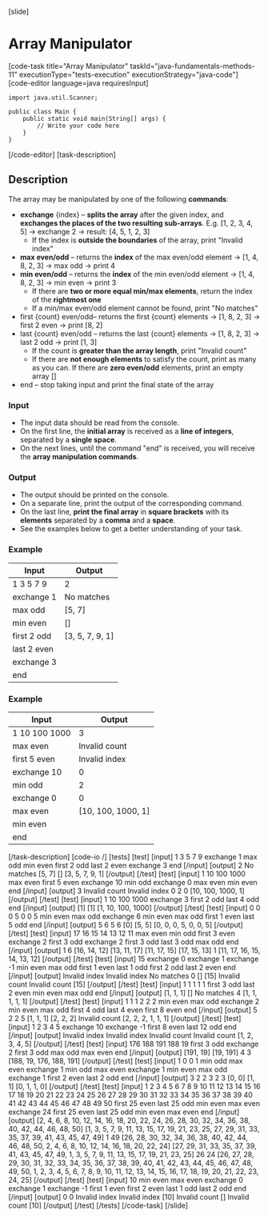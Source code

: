 [slide]
# Array Manipulator
[code-task title="Array Manipulator" taskId="java-fundamentals-methods-11" executionType="tests-execution" executionStrategy="java-code"]
[code-editor language=java requiresInput]
```
import java.util.Scanner;

public class Main {
    public static void main(String[] args) {
        // Write your code here
    }
}
```
[/code-editor]
[task-description]
## Description
The array may be manipulated by one of the following **commands**:
- **exchange** \{index\} – **splits the array** after the given index, and **exchanges the places of the two resulting sub-arrays**. E.g. \[1, 2, 3, 4, 5\] -> exchange 2 -> result: \[4, 5, 1, 2, 3\]
    - If the index is **outside the boundaries** of the array, print "Invalid index"
- **max even/odd** – returns the **index** of the max even/odd element -> \[1, 4, 8, 2, 3\] -> max odd -> print 4
- **min even/odd** – returns the **index** of the min even/odd element -> \[1, 4, 8, 2, 3\] -> min even -> print 3
    - If there are **two or more equal min/max elements**, return the index of the **rightmost one**
    - If a min/max even/odd element cannot be found, print "No matches"
- first \{count\} even/odd– returns the first \{count\} elements -> \[1, 8, 2, 3\] -> first 2 even -> print \[8, 2\]
- last \{count\} even/odd – returns the last \{count\} elements -> \[1, 8, 2, 3\] -> last 2 odd -> print \[1, 3\]
    - If the count is **greater than the array length**, print "Invalid count"
    - If there are **not enough elements** to satisfy the count, print as many as you can. If there are **zero even/odd** elements, print an empty array \[\]
- end – stop taking input and print the final state of the array

### Input
- The input data should be read from the console.
- On the first line, the **initial array** is received as a **line of integers**, separated by a **single space**.
- On the next lines, until the command "end" is received, you will receive the **array manipulation commands**.

### Output
- The output should be printed on the console.
- On a separate line, print the output of the corresponding command.
- On the last line, **print the final array** in **square brackets** with its **elements** separated by a **comma** and a **space**.
- See the examples below to get a better understanding of your task.

### Example
| **Input** | **Output** |
| --- | --- |
| 1 3 5 7 9 | 2 |
| exchange 1 | No matches |
| max odd | [5, 7] |
| min even | [] |
| first 2 odd | [3, 5, 7, 9, 1] |
| last 2 even | |
| exchange 3 | |
| end | |

### Example
| **Input** | **Output** |
| --- | --- |
| 1 10 100 1000 | 3 |
| max even | Invalid count |
| first 5 even | Invalid index |
| exchange 10 | 0 |
| min odd | 2 |
| exchange 0 | 0 |
| max even | [10, 100, 1000, 1] |
| min even | |
| end | |

[/task-description]
[code-io /]
[tests]
[test]
[input]
1 3 5 7 9
exchange 1
max odd
min even
first 2 odd
last 2 even
exchange 3
end
[/input]
[output]
2
No matches
[5, 7]
[]
[3, 5, 7, 9, 1]
[/output]
[/test]
[test]
[input]
1 10 100 1000
max even
first 5 even
exchange 10
min odd
exchange 0
max even
min even
end
[/input]
[output]
3
Invalid count
Invalid index
0
2
0
[10, 100, 1000, 1]
[/output]
[/test]
[test]
[input]
1 10 100 1000
exchange 3
first 2 odd
last 4 odd
end
[/input]
[output]
[1]
[1]
[1, 10, 100, 1000]
[/output]
[/test]
[test]
[input]
0 0 0 5 0 0 5
min even
max odd
exchange 6
min even
max odd
first 1 even
last 5 odd
end
[/input]
[output]
5
6
5
6
[0]
[5, 5]
[0, 0, 0, 5, 0, 0, 5]
[/output]
[/test]
[test]
[input]
17 16 15 14 13 12 11
max even
min odd
first 3 even
exchange 2
first 3 odd
exchange 2
first 3 odd
last 3 odd
max odd
end
[/input]
[output]
1
6
[16, 14, 12]
[13, 11, 17]
[11, 17, 15]
[17, 15, 13]
1
[11, 17, 16, 15, 14, 13, 12]
[/output]
[/test]
[test]
[input]
15
exchange 0
exchange 1
exchange -1
min even
max odd
first 1 even
last 1 odd
first 2 odd
last 2 even
end
[/input]
[output]
Invalid index
Invalid index
No matches
0
[]
[15]
Invalid count
Invalid count
[15]
[/output]
[/test]
[test]
[input]
1 1 1 1 1
first 3 odd
last 2 even
min even
max odd
end
[/input]
[output]
[1, 1, 1]
[]
No matches
4
[1, 1, 1, 1, 1]
[/output]
[/test]
[test]
[input]
1 1 1 2 2 2
min even
max odd
exchange 2
min even
max odd
first 4 odd
last 4 even
first 8 even
end
[/input]
[output]
5
2
2
5
[1, 1, 1]
[2, 2, 2]
Invalid count
[2, 2, 2, 1, 1, 1]
[/output]
[/test]
[test]
[input]
1 2 3 4 5
exchange 10
exchange -1
first 8 even
last 12 odd
end
[/input]
[output]
Invalid index
Invalid index
Invalid count
Invalid count
[1, 2, 3, 4, 5]
[/output]
[/test]
[test]
[input]
176 188 191 188 19
first 3 odd
exchange 2
first 3 odd
max odd
max even
end
[/input]
[output]
[191, 19]
[19, 191]
4
3
[188, 19, 176, 188, 191]
[/output]
[/test]
[test]
[input]
1 0 0 1
min odd
max even
exchange 1
min odd
max even
exchange 1
min even
max odd
exchange 1
first 2 even
last 2 odd
end
[/input]
[output]
3
2
2
3
2
3
[0, 0]
[1, 1]
[0, 1, 1, 0]
[/output]
[/test]
[test]
[input]
1 2 3 4 5 6 7 8 9 10 11 12 13 14 15 16 17 18 19 20 21 22 23 24 25 26 27 28 29 30 31 32 33 34 35 36 37 38 39 40 41 42 43 44 45 46 47 48 49 50
first 25 even
last 25 odd
min even
max even
exchange 24
first 25 even
last 25 odd
min even
max even
end
[/input]
[output]
[2, 4, 6, 8, 10, 12, 14, 16, 18, 20, 22, 24, 26, 28, 30, 32, 34, 36, 38, 40, 42, 44, 46, 48, 50]
[1, 3, 5, 7, 9, 11, 13, 15, 17, 19, 21, 23, 25, 27, 29, 31, 33, 35, 37, 39, 41, 43, 45, 47, 49]
1
49
[26, 28, 30, 32, 34, 36, 38, 40, 42, 44, 46, 48, 50, 2, 4, 6, 8, 10, 12, 14, 16, 18, 20, 22, 24]
[27, 29, 31, 33, 35, 37, 39, 41, 43, 45, 47, 49, 1, 3, 5, 7, 9, 11, 13, 15, 17, 19, 21, 23, 25]
26
24
[26, 27, 28, 29, 30, 31, 32, 33, 34, 35, 36, 37, 38, 39, 40, 41, 42, 43, 44, 45, 46, 47, 48, 49, 50, 1, 2, 3, 4, 5, 6, 7, 8, 9, 10, 11, 12, 13, 14, 15, 16, 17, 18, 19, 20, 21, 22, 23, 24, 25]
[/output]
[/test]
[test]
[input]
10
min even
max even
exchange 0
exchange 1
exchange -1
first 1 even
first 2 even
last 1 odd
last 2 odd
end
[/input]
[output]
0
0
Invalid index
Invalid index
[10]
Invalid count
[]
Invalid count
[10]
[/output]
[/test]
[/tests]
[/code-task]
[/slide]